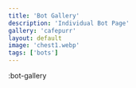 ```yaml
---
title: 'Bot Gallery'
description: 'Individual Bot Page'
gallery: 'cafepurr'
layout: default
image: 'chest1.webp'
tags: ['bots']
---
```


:bot-gallery
